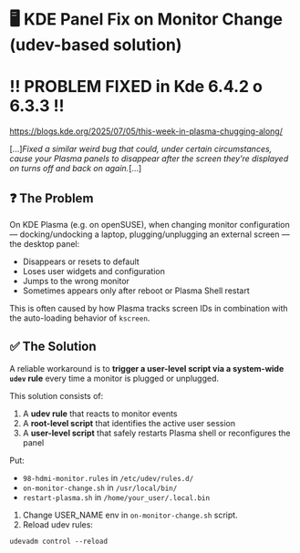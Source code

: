 # 🖥️ KDE Panel Fix on Monitor Change (udev-based solution)

# !! PROBLEM FIXED in Kde 6.4.2 o 6.3.3 !!

https://blogs.kde.org/2025/07/05/this-week-in-plasma-chugging-along/

[...]*Fixed a similar weird bug that could, under certain circumstances, cause your Plasma panels to disappear after the screen they’re displayed on turns off and back on again.*[...]

## ❓ The Problem

On KDE Plasma (e.g. on openSUSE), when changing monitor configuration — docking/undocking a laptop, plugging/unplugging an external screen — the desktop panel:

- Disappears or resets to default
- Loses user widgets and configuration
- Jumps to the wrong monitor
- Sometimes appears only after reboot or Plasma Shell restart

This is often caused by how Plasma tracks screen IDs in combination with the auto-loading behavior of `kscreen`.

## ✅ The Solution

A reliable workaround is to **trigger a user-level script via a system-wide `udev` rule** every time a monitor is plugged or unplugged.

This solution consists of:

1. A **udev rule** that reacts to monitor events
2. A **root-level script** that identifies the active user session
3. A **user-level script** that safely restarts Plasma shell or reconfigures the panel

Put:
- `98-hdmi-monitor.rules` in `/etc/udev/rules.d/`
- `on-monitor-change.sh` in `/usr/local/bin/`
- `restart-plasma.sh` in `/home/your_user/.local.bin`

1. Change USER_NAME env in `on-monitor-change.sh` script.
2. Reload udev rules:
```
udevadm control --reload
```
